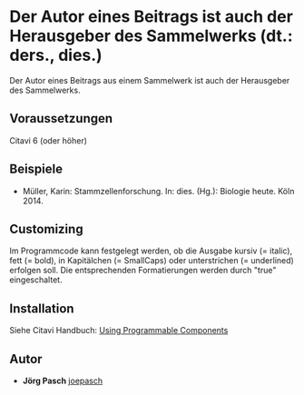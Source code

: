 # Der Autor eines Beitrags ist auch der Herausgeber des Sammelwerks (dt.: ders., dies.)

Der Autor eines Beitrags aus einem Sammelwerk ist auch der Herausgeber des Sammelwerks.

## Voraussetzungen
Citavi 6 (oder höher)

## Beispiele

- Müller, Karin: Stammzellenforschung. In: dies. (Hg.): Biologie heute. Köln 2014.

## Customizing
Im Programmcode kann festgelegt werden, ob die Ausgabe kursiv (= italic), fett (= bold), in Kapitälchen (= SmallCaps) oder unterstrichen (= underlined) erfolgen soll. Die entsprechenden Formatierungen werden durch "true" eingeschaltet.

## Installation
Siehe Citavi Handbuch: [Using Programmable Components](https://www.citavi.com/programmable_components)

## Autor

* **Jörg Pasch** [joepasch](https://github.com/joepasch)
